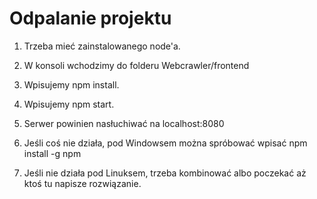 # Odpalanie projektu

1. Trzeba mieć zainstalowanego node'a.

2. W konsoli wchodzimy do folderu Webcrawler/frontend

3. Wpisujemy npm install.

4. Wpisujemy npm start.

5. Serwer powinien nasłuchiwać na localhost:8080

6. Jeśli coś nie działa, pod Windowsem można spróbować wpisać npm install -g npm

7. Jeśli nie działa pod Linuksem, trzeba kombinować albo poczekać aż ktoś tu napisze rozwiązanie.
